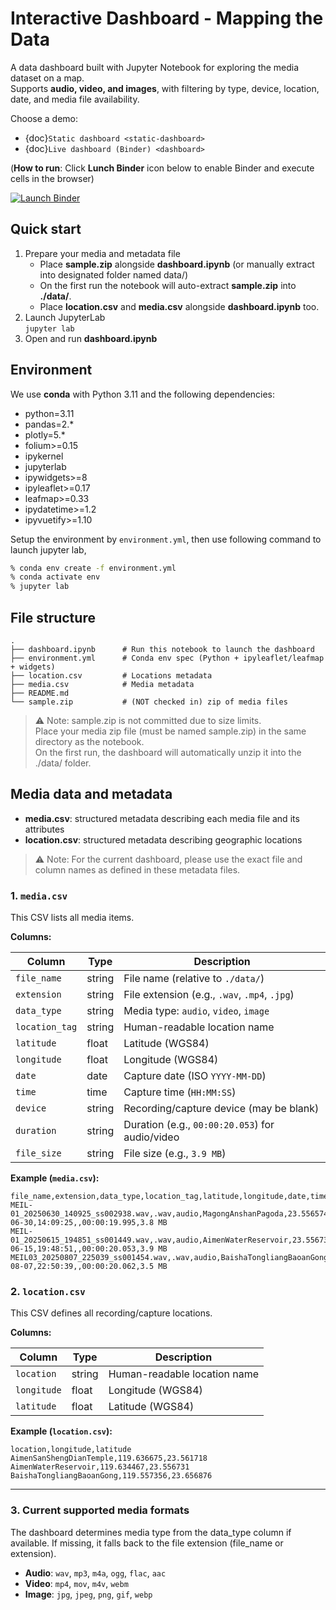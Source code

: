 
# Interactive Dashboard - Mapping the Data

A data dashboard built with Jupyter Notebook for exploring the media dataset on a map.  
Supports **audio, video, and images**, with filtering by type, device, location, date, and media file availability.


Choose a demo:

- {doc}`Static dashboard <static-dashboard>`
- {doc}`Live dashboard (Binder) <dashboard>`

(**How to run**: Click **Lunch Binder** icon below to enable Binder and execute cells in the browser)

[![Launch Binder](https://mybinder.org/badge_logo.svg)](
https://mybinder.org/v2/gh/harryhow/dashboard-data-rainbow/HEAD?labpath=docs/dashboard.ipynb
)

## Quick start
1.	Prepare your media and metadata file
	- Place **sample.zip** alongside **dashboard.ipynb** (or manually extract into designated folder named data/)
	- On the first run the notebook will auto-extract **sample.zip**  into **./data/**.
    - Place **location.csv** and **media.csv** alongside **dashboard.ipynb** too.
2. Launch JupyterLab  
```jupyter lab```
3. Open and run **dashboard.ipynb**

## Environment

We use **conda** with Python 3.11 and the following dependencies:  
  - python=3.11
  - pandas=2.*
  - plotly=5.*
  - folium>=0.15
  - ipykernel
  - jupyterlab
  - ipywidgets>=8
  - ipyleaflet>=0.17
  - leafmap>=0.33
  - ipydatetime>=1.2
  - ipyvuetify>=1.10

Setup the environment by `environment.yml`, then use following command to launch jupyter lab,

```bash
% conda env create -f environment.yml
% conda activate env
% jupyter lab
```

## File structure
```
.
├── dashboard.ipynb      # Run this notebook to launch the dashboard
├── environment.yml      # Conda env spec (Python + ipyleaflet/leafmap + widgets)
├── location.csv         # Locations metadata
├── media.csv            # Media metadata 
├── README.md
└── sample.zip           # (NOT checked in) zip of media files
```


> ⚠️ Note: sample.zip is not committed due to size limits.  
Place your media zip file (must be named sample.zip) in the same directory as the notebook.  
On the first run, the dashboard will automatically unzip it into the ./data/ folder.



## Media data and metadata
- **media.csv**: structured metadata describing each media file and its attributes  
- **location.csv**: structured metadata describing geographic locations  

> ⚠️ Note: For the current dashboard, please use the exact file and column names as defined in these metadata files. 



### 1. `media.csv`

This CSV lists all media items.

**Columns:**

| Column        | Type   | Description                                           |
|---------------|--------|-------------------------------------------------------|
| `file_name`   | string | File name (relative to `./data/`)                     |
| `extension`   | string | File extension (e.g., `.wav`, `.mp4`, `.jpg`)         |
| `data_type`   | string | Media type: `audio`, `video`, `image`                 |
| `location_tag`| string | Human-readable location name                          |
| `latitude`    | float  | Latitude (WGS84)                                      |
| `longitude`   | float  | Longitude (WGS84)                                     |
| `date`        | date   | Capture date (ISO `YYYY-MM-DD`)                       |
| `time`        | time   | Capture time (`HH:MM:SS`)                             |
| `device`      | string | Recording/capture device (may be blank)               |
| `duration`    | string | Duration (e.g., `00:00:20.053`) for audio/video       |
| `file_size`   | string | File size (e.g., `3.9 MB`)                            |

**Example (`media.csv`):**

```csv
file_name,extension,data_type,location_tag,latitude,longitude,date,time,device,duration,file_size
MEIL-01_20250630_140925_ss002938.wav,.wav,audio,MagongAnshanPagoda,23.556574,119.574373,2025-06-30,14:09:25,,00:00:19.995,3.8 MB
MEIL-01_20250615_194851_ss001449.wav,.wav,audio,AimenWaterReservoir,23.556731,119.634467,2025-06-15,19:48:51,,00:00:20.053,3.9 MB
MEIL03_20250807_225039_ss001454.wav,.wav,audio,BaishaTongliangBaoanGong,23.656876,119.557356,2025-08-07,22:50:39,,00:00:20.062,3.5 MB
```

### 2. `location.csv`

This CSV defines all recording/capture locations.

**Columns:**

| Column     | Type   | Description                          |
|------------|--------|--------------------------------------|
| `location` | string | Human-readable location name          |
| `longitude`| float  | Longitude (WGS84)                    |
| `latitude` | float  | Latitude (WGS84)                     |

**Example (`location.csv`):**

```csv
location,longitude,latitude
AimenSanShengDianTemple,119.636675,23.561718
AimenWaterReservoir,119.634467,23.556731
BaishaTongliangBaoanGong,119.557356,23.656876
```
---


### 3. Current supported media formats

The dashboard determines media type from the data_type column if available.
If missing, it falls back to the file extension (file_name or extension).

- **Audio**: `wav`, `mp3`, `m4a`, `ogg`, `flac`, `aac`  
- **Video**: `mp4`, `mov`, `m4v`, `webm`  
- **Image**: `jpg`, `jpeg`, `png`, `gif`, `webp`  

